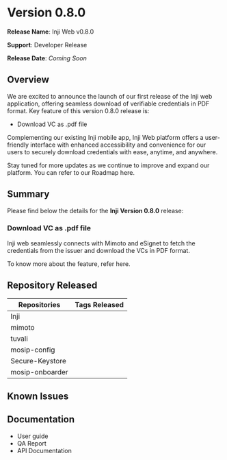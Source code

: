 # Version 0.8.0

**Release Name**: Inji Web v0.8.0

**Support**: Developer Release

**Release Date**: _Coming Soon_

## Overview

We are excited to announce the launch of our first release of the Inji web application, offering seamless download of verifiable credentials in PDF format. Key feature of this version 0.8.0 release is:

* Download VC as .pdf file

Complementing our existing Inji mobile app, Inji Web platform offers a user-friendly interface with enhanced accessibility and convenience for our users to securely download credentials with ease, anytime, and anywhere.

Stay tuned for more updates as we continue to improve and expand our platform. You can refer to our Roadmap here.

## Summary

Please find below the details for the **Inji Version 0.8.0** release:

### Download VC as .pdf file

Inji web seamlessly connects with Mimoto and eSignet to fetch the credentials from the issuer and download the VCs in PDF format.

To know more about the feature, refer here.

## Repository Released

| **Repositories** | **Tags Released**                                                       |
| ---------------- | ----------------------------------------------------------------------- |
| Inji             |                                                                         |
| mimoto           |                                                                         |
| tuvali           |                                                                         |
| mosip-config     |                                                                         |
| Secure-Keystore  |                                                                         |
| mosip-onboarder  |                                                                         |


## Known Issues


## Documentation

* User guide
* QA Report
* API Documentation

